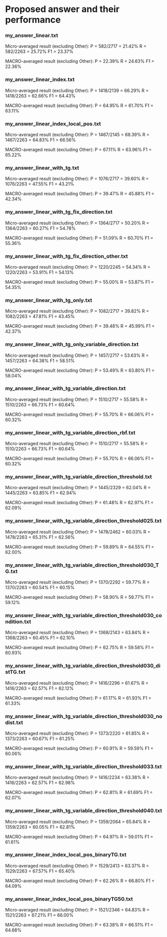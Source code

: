 # Proposed answer and their performance

### my_answer_linear.txt
Micro-averaged result (excluding Other):
P =  582/2717 =  21.42%     R =  582/2263 =  25.72%     F1 =  23.37%

MACRO-averaged result (excluding Other):
P =  22.39%	R =  24.63%	F1 =  22.36%

### my_answer_linear_index.txt
Micro-averaged result (excluding Other):
P = 1418/2139 =  66.29%     R = 1418/2263 =  62.66%     F1 =  64.43%

MACRO-averaged result (excluding Other):
P =  64.95%	R =  61.70%	F1 =  63.11%

### my_answer_linear_index_local_pos.txt
Micro-averaged result (excluding Other):
P = 1467/2145 =  68.39%     R = 1467/2263 =  64.83%     F1 =  66.56%

MACRO-averaged result (excluding Other):
P =  67.11%	R =  63.96%	F1 =  65.22%

### my_answer_linear_with_tg.txt
Micro-averaged result (excluding Other):
P = 1076/2717 =  39.60%     R = 1076/2263 =  47.55%     F1 =  43.21%

MACRO-averaged result (excluding Other):
P =  39.47%	R =  45.88%	F1 =  42.34%

### my_answer_linear_with_tg_fix_direction.txt
Micro-averaged result (excluding Other):
P = 1364/2717 =  50.20%     R = 1364/2263 =  60.27%     F1 =  54.78%

MACRO-averaged result (excluding Other):
P =  51.09%	R =  60.70%	F1 =  55.36%

### my_answer_linear_with_tg_fix_direction_other.txt
Micro-averaged result (excluding Other):
P = 1220/2245 =  54.34%     R = 1220/2263 =  53.91%     F1 =  54.13%

MACRO-averaged result (excluding Other):
P =  55.00%	R =  53.87%	F1 =  54.35%

### my_answer_linear_with_tg_only.txt
Micro-averaged result (excluding Other):
P = 1082/2717 =  39.82%     R = 1082/2263 =  47.81%     F1 =  43.45%

MACRO-averaged result (excluding Other):
P =  39.48%	R =  45.99%	F1 =  42.37%

### my_answer_linear_with_tg_only_variable_direction.txt
Micro-averaged result (excluding Other):
P = 1457/2717 =  53.63%     R = 1457/2263 =  64.38%     F1 =  58.51%

MACRO-averaged result (excluding Other):
P =  53.49%	R =  63.80%	F1 =  58.04%

### my_answer_linear_with_tg_variable_direction.txt
Micro-averaged result (excluding Other):
P = 1510/2717 =  55.58%     R = 1510/2263 =  66.73%     F1 =  60.64%

MACRO-averaged result (excluding Other):
P =  55.70%	R =  66.06%	F1 =  60.32%

### my_answer_linear_with_tg_variable_direction_rbf.txt
Micro-averaged result (excluding Other):
P = 1510/2717 =  55.58%     R = 1510/2263 =  66.73%     F1 =  60.64%

MACRO-averaged result (excluding Other):
P =  55.70%	R =  66.06%	F1 =  60.32%

### my_answer_linear_with_tg_variable_direction_threshold.txt
Micro-averaged result (excluding Other):
P = 1445/2329 =  62.04%     R = 1445/2263 =  63.85%     F1 =  62.94%

MACRO-averaged result (excluding Other):
P =  61.48%	R =  62.97%	F1 =  62.09%

### my_answer_linear_with_tg_variable_direction_threshold025.txt
Micro-averaged result (excluding Other):
P = 1478/2462 =  60.03%     R = 1478/2263 =  65.31%     F1 =  62.56%

MACRO-averaged result (excluding Other):
P =  59.89%	R =  64.55%	F1 =  62.00%

### my_answer_linear_with_tg_variable_direction_threshold030_TG.txt
Micro-averaged result (excluding Other):
P = 1370/2292 =  59.77%     R = 1370/2263 =  60.54%     F1 =  60.15%

MACRO-averaged result (excluding Other):
P =  58.90%	R =  59.77%	F1 =  59.12%

### my_answer_linear_with_tg_variable_direction_threshold030_condition.txt
Micro-averaged result (excluding Other):
P = 1368/2143 =  63.84%     R = 1368/2263 =  60.45%     F1 =  62.10%

MACRO-averaged result (excluding Other):
P =  62.75%	R =  59.58%	F1 =  60.93%

### my_answer_linear_with_tg_variable_direction_threshold030_distTG.txt
Micro-averaged result (excluding Other):
P = 1416/2296 =  61.67%     R = 1416/2263 =  62.57%     F1 =  62.12%

MACRO-averaged result (excluding Other):
P =  61.17%	R =  61.93%	F1 =  61.33%

### my_answer_linear_with_tg_variable_direction_threshold030_nodist.txt
Micro-averaged result (excluding Other):
P = 1373/2220 =  61.85%     R = 1373/2263 =  60.67%     F1 =  61.25%

MACRO-averaged result (excluding Other):
P =  60.91%	R =  59.59%	F1 =  60.06%

### my_answer_linear_with_tg_variable_direction_threshold033.txt
Micro-averaged result (excluding Other):
P = 1416/2234 =  63.38%     R = 1416/2263 =  62.57%     F1 =  62.98%

MACRO-averaged result (excluding Other):
P =  62.81%	R =  61.69%	F1 =  62.07%

### my_answer_linear_with_tg_variable_direction_threshold040.txt
Micro-averaged result (excluding Other):
P = 1359/2064 =  65.84%     R = 1359/2263 =  60.05%     F1 =  62.81%

MACRO-averaged result (excluding Other):
P =  64.97%	R =  59.01%	F1 =  61.61%

### my_answer_linear_index_local_pos_binaryTG.txt
Micro-averaged result (excluding Other):
P = 1529/2413 =  63.37%     R = 1529/2263 =  67.57%     F1 =  65.40%

MACRO-averaged result (excluding Other):
P =  62.26%	R =  66.80%	F1 =  64.09%

### my_answer_linear_index_local_pos_binaryTG50.txt
Micro-averaged result (excluding Other):
P = 1521/2346 =  64.83%     R = 1521/2263 =  67.21%     F1 =  66.00%

MACRO-averaged result (excluding Other):
P =  63.38%	R =  66.51%	F1 =  64.68%